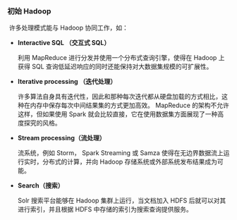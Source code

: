### 初始 Hadoop

​	许多处理模式能与 Hadoop 协同工作，如：

- **Interactive SQL （交互式 SQL）**

  利用 MapReduce 进行分发并使用一个分布式查询引擎，使得在 Hadoop 上获得 SQL 查询低延迟响应的同时还能保持对大数据集规模的可扩展性。

- **Iterative processing （迭代处理）**

  许多算法自身具有迭代性，因此和那种每次迭代都从硬盘加载的方式相比，这种在内存中保存每次中间结果集的方式更加高效。 MapReduce 的架构不允许这样，但如果使用 Spark 就会比较直接，它在使用数据集方面展现了一种高度探究的风格。

- **Stream processing（流处理）**

  流系统，例如 Storm， Spark Streaming 或 Samza 使得在无边界数据流上运行实时，分布式的计算，并向 Hadoop 存储系统或外部系统发布结果成为可能。

- **Search（搜索）**

  Solr 搜索平台能够在 Hadoop 集群上运行，当文档加入 HDFS 后就可以对其进行索引，并且根据 HDFS 中存储的索引为搜索查询提供服务。